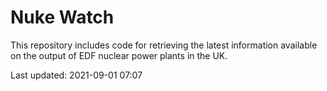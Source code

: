 # Nuke Watch

This repository includes code for retrieving the latest information available on the output of EDF nuclear power plants in the UK.

Last updated: 2021-09-01 07:07